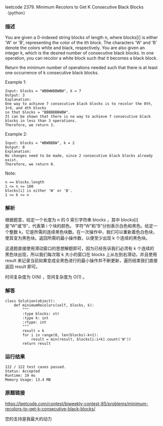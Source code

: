 leetcode  2379. Minimum Recolors to Get K Consecutive Black Blocks（python）




### 描述

You are given a 0-indexed string blocks of length n, where blocks[i] is either 'W' or 'B', representing the color of the ith block. The characters 'W' and 'B' denote the colors white and black, respectively. You are also given an integer k, which is the desired number of consecutive black blocks. In one operation, you can recolor a white block such that it becomes a black block.

Return the minimum number of operations needed such that there is at least one occurrence of k consecutive black blocks.



Example 1:

	Input: blocks = "WBBWWBBWBW", k = 7
	Output: 3
	Explanation:
	One way to achieve 7 consecutive black blocks is to recolor the 0th, 3rd, and 4th blocks
	so that blocks = "BBBBBBBWBW". 
	It can be shown that there is no way to achieve 7 consecutive black blocks in less than 3 operations.
	Therefore, we return 3.

	
Example 2:

	Input: blocks = "WBWBBBW", k = 2
	Output: 0
	Explanation:
	No changes need to be made, since 2 consecutive black blocks already exist.
	Therefore, we return 0.


Note:


	n == blocks.length
	1 <= n <= 100
	blocks[i] is either 'W' or 'B'.
	1 <= k <= n

### 解析

根据题意，给定一个长度为 n 的 0 索引字符串 blocks ，其中 blocks[i] 是“W”或“B”，代表第 i 个块的颜色。 字符“W”和“B”分别表示白色和黑色。给定一个整数 k，它是所需的连续黑色块数。在一次操作中，我们可以重新着色白色块，使其变为黑色块。返回所需的最小操作数，以便至少出现 k 个连续的黑色块。

这道题直接使用滑动窗口的思想解题即可，因为已经告诉我们必须有 k 个连续的黑色块出现，所以我们每次取 k 大小的窗口在 blocks 上从左到右滑动，并且使用 result 来记录当前如果变成全黑色进行的最小操作并不断更新，遍历结束我们直接返回 result 即可。

时间复杂度为 O(N) ，空间复杂度为 O(1) 。

### 解答

	class Solution(object):
	    def minimumRecolors(self, blocks, k):
	        """
	        :type blocks: str
	        :type k: int
	        :rtype: int
	        """
	        result = k
	        for i in range(0, len(blocks)-k+1):
	            result = min(result, blocks[i:i+k].count('W'))
	        return result

### 运行结果

	122 / 122 test cases passed.
	Status: Accepted
	Runtime: 19 ms
	Memory Usage: 13.4 MB


### 原题链接

https://leetcode.com/contest/biweekly-contest-85/problems/minimum-recolors-to-get-k-consecutive-black-blocks/


您的支持是我最大的动力
